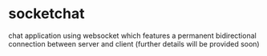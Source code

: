 # socketchat
chat application using websocket which features a permanent bidirectional connection between server and client (further details will be provided soon)
